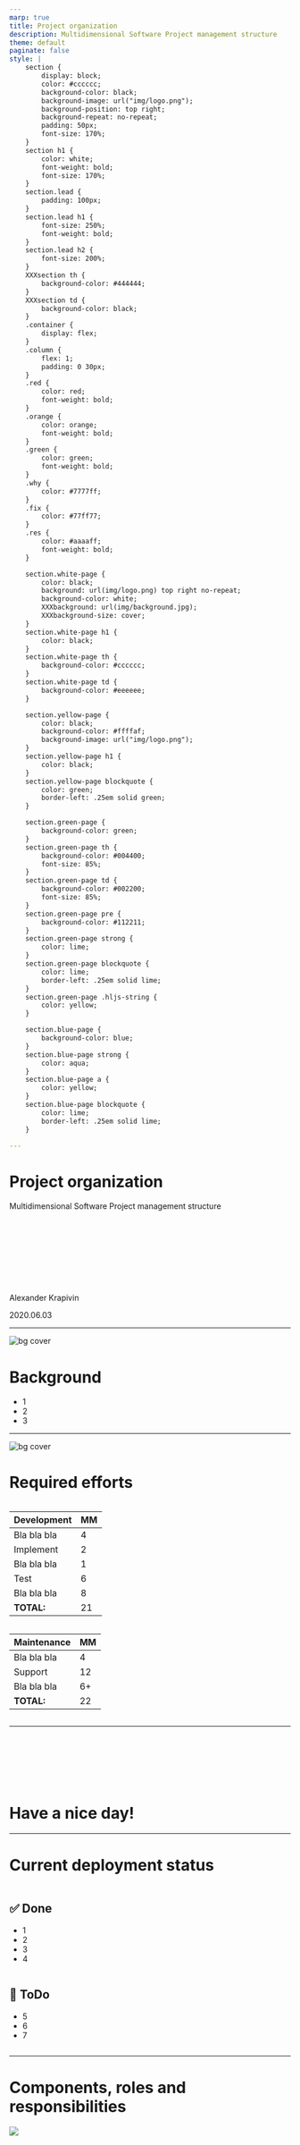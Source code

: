 ```yaml
---
marp: true
title: Project organization
description: Multidimensional Software Project management structure
theme: default
paginate: false
style: |
    section {
        display: block;
        color: #cccccc;
        background-color: black;
        background-image: url("img/logo.png");
        background-position: top right;
        background-repeat: no-repeat;
        padding: 50px;
        font-size: 170%;
    }
    section h1 {
        color: white;
        font-weight: bold;
        font-size: 170%;
    }
    section.lead {
        padding: 100px;
    }
    section.lead h1 {
        font-size: 250%;
        font-weight: bold;
    }
    section.lead h2 {
        font-size: 200%;
    }
    XXXsection th {
        background-color: #444444;
    }
    XXXsection td {
        background-color: black;
    }
    .container {
        display: flex;
    }
    .column {
        flex: 1;
        padding: 0 30px;
    }
    .red {
        color: red;
        font-weight: bold;
    }
    .orange {
        color: orange;
        font-weight: bold;
    }
    .green {
        color: green;
        font-weight: bold;
    }
    .why {
        color: #7777ff;
    }
    .fix {
        color: #77ff77;
    }
    .res {
        color: #aaaaff;
        font-weight: bold;
    }

    section.white-page {
        color: black;
        background: url(img/logo.png) top right no-repeat;
        background-color: white;
        XXXbackground: url(img/background.jpg);
        XXXbackground-size: cover;
    }
    section.white-page h1 {
        color: black;
    }
    section.white-page th {
        background-color: #cccccc;
    }
    section.white-page td {
        background-color: #eeeeee;
    }

    section.yellow-page {
        color: black;
        background-color: #ffffaf;
        background-image: url("img/logo.png");
    }
    section.yellow-page h1 {
        color: black;
    }
    section.yellow-page blockquote {
        color: green;
        border-left: .25em solid green;
    }

    section.green-page {
        background-color: green;
    }
    section.green-page th {
        background-color: #004400;
        font-size: 85%;
    }
    section.green-page td {
        background-color: #002200;
        font-size: 85%;
    }
    section.green-page pre {
        background-color: #112211;
    }
    section.green-page strong {
        color: lime;
    }
    section.green-page blockquote {
        color: lime;
        border-left: .25em solid lime;
    }
    section.green-page .hljs-string {
        color: yellow;
    }

    section.blue-page {
        background-color: blue;
    }
    section.blue-page strong {
        color: aqua;
    }
    section.blue-page a {
        color: yellow;
    }
    section.blue-page blockquote {
        color: lime;
        border-left: .25em solid lime;
    }

---
```

<!-- _class: lead white-page -->

Project organization
====================

Multidimensional Software Project management structure

<br><br><br><br><br><br><br>

Alexander Krapivin

2020.06.03

---
<!-- _class: white-page-->

![bg cover](img/background.jpg)

Background
==========

* 1
* 2
* 3

---
<!-- _class: white-page -->

![bg cover](img/background.jpg)

Required efforts
================

<div class="container">
<div class="column">

Development                  | MM
-----------------------------|---
Bla bla bla                  | 4​
Implement                    | 2​
Bla bla bla                  | 1​
Test                         | 6​
Bla bla bla                  | 8​
**TOTAL:**                   | 21

</div>
<div class="column">

Maintenance                  | MM
-----------------------------|---
Bla bla bla                  | 4​
Support                      | 1​2
Bla bla bla                  | 6+
**TOTAL:**                   | 22

</div>
</div>

---

<style scoped>
    section h1 {
        text-align: center;
    }
</style>

<br><br><br><br><br>

Have a nice day!
================

---
<!-- _class: white-page -->

Current deployment status
=========================

<div class="container">
<div class="column">

## ✅ Done

* 1
* 2
* 3
* 4

</div>
<div class="column">

## 🚧 ToDo

* 5
* 6
* 7

</div>
</div>

---
<!-- _class: white-page -->

Components, roles and responsibilities
======================================

![](img/modules.png)

